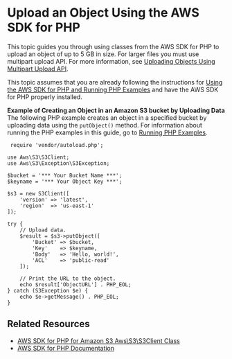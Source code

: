 # Upload an Object Using the AWS SDK for PHP<a name="UploadObjSingleOpPHP"></a>

 This topic guides you through using classes from the AWS SDK for PHP to upload an object of up to 5 GB in size\. For larger files you must use multipart upload API\. For more information, see [Uploading Objects Using Multipart Upload API](uploadobjusingmpu.md)\.

 This topic assumes that you are already following the instructions for [Using the AWS SDK for PHP and Running PHP Examples](UsingTheMPphpAPI.md) and have the AWS SDK for PHP properly installed\.

**Example of Creating an Object in an Amazon S3 bucket by Uploading Data**  
The following PHP example creates an object in a specified bucket by uploading data using the `putObject()` method\. For information about running the PHP examples in this guide, go to [Running PHP Examples](UsingTheMPphpAPI.md#running-php-samples)\.   

```
 require 'vendor/autoload.php';

use Aws\S3\S3Client;
use Aws\S3\Exception\S3Exception;

$bucket = '*** Your Bucket Name ***';
$keyname = '*** Your Object Key ***';
                        
$s3 = new S3Client([
    'version' => 'latest',
    'region'  => 'us-east-1'
]);

try {
    // Upload data.
    $result = $s3->putObject([
        'Bucket' => $bucket,
        'Key'    => $keyname,
        'Body'   => 'Hello, world!',
        'ACL'    => 'public-read'
    ]);

    // Print the URL to the object.
    echo $result['ObjectURL'] . PHP_EOL;
} catch (S3Exception $e) {
    echo $e->getMessage() . PHP_EOL;
}
```

## Related Resources<a name="RelatedResources-UploadObjSingleOpPHP"></a>
+ [ AWS SDK for PHP for Amazon S3 Aws\\S3\\S3Client Class](https://docs.aws.amazon.com/aws-sdk-php/v3/api/class-Aws.S3.S3Client.html) 
+ [AWS SDK for PHP Documentation](http://aws.amazon.com/documentation/sdk-for-php/)